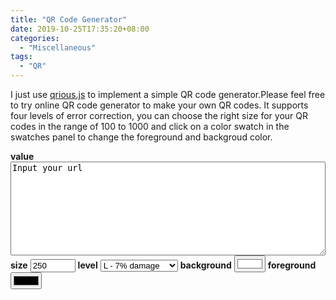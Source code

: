 ```yaml
---
title: "QR Code Generator"
date: 2019-10-25T17:35:20+08:00
categories:
  - "Miscellaneous"
tags:
  - "QR"
---
```


I just use [qrious.js](https://github.com/neocotic/qrious) to implement a simple QR code generator.Please feel free to try online QR code generator to make your own QR codes. It supports four levels of error correction, you can choose the right size for your QR codes in the range of 100 to 1000 and click on a color swatch in the swatches panel to change the foreground and backgroud color.
<!--more-->
<style>
    main section {
        min-width: 250px;
        max-width: 50%;
        height: 100%;
        text-align: center;
    }
    main img {
        box-shadow: 0 0 10px 5px #666;
    }
    main form {
        padding: 25px 0 50px 0;
        text-align: left;
    }
    main textarea {
        display: flex;
        justify-content: center;
        align-items: center;
        box-shadow: 0 0 2px 1px #666;
    }
    main form input,
    main form select {
        margin: 0 auto; 
        width: 100%;
    }
    main form input:invalid {
        outline: 2px solid #f00;
        color: #f00;
    }
</style>
<center><img id="qrious"></center>
<form autocomplete="off">
 <b>value</b>
   <center><textarea type="text" name="value" spellcheck="false" class="form-control" style="width:100%; height:150px;">Input your url</textarea></center>
    <b>size</b>
    <input type="number" name="size" placeholder="100" min="100" max="1000" value="250">
    <b>level</b>
    <select name="level">
        <option value="L">L - 7% damage</option>
        <option value="M">M - 15% damage</option>
        <option value="Q">Q - 25% damage</option>
        <option value="H">H - 30% damage</option>
    </select>
    <b>background</b>
    <input type="color" name="background" value="#ffffff">
    <b>foreground</b>
    <input type="color" name="foreground" value="#000000">
</form>

<script src="https://unpkg.com/qrious@2.3.0/dist/umd/qrious.js"></script>
<script>
    (function () {
        var $background = document.querySelector('main form [name="background"]')
        var $foreground = document.querySelector('main form [name="foreground"]')
        var $level = document.querySelector('main form [name="level"]')
        var $section = document.querySelector('main section')
        var $size = document.querySelector('main form [name="size"]')
        var $value = document.querySelector('main form [name="value"]')

        var qr = window.qr = new QRious({
            element: document.getElementById('qrious'),
            size: 250,
            value: 'QRious'
        })
        $background.addEventListener('change', function () {
            qr.background = $background.value || null
        })
        $foreground.addEventListener('change', function () {
            qr.foreground = $foreground.value || null
        })
        $level.addEventListener('change', function () {
            qr.level = $level.value
        })
        $size.addEventListener('change', function () {
            if (!$size.validity.valid) {
                return
            }
            qr.size = $size.value || null
            $section.style.minWidth = qr.size + 'px'
        })

        $value.addEventListener('input', function () {
            qr.value = $value.value
        })
    })()
</script>
